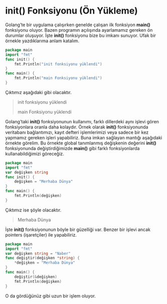# init\(\) Fonksiyonu \(Ön Yükleme\)

Golang’te bir uygulama çalışırken genelde çalışan ilk fonksiyon **main\(\)** fonksiyonu oluyor. Bazen programın açılışında ayarlamamız gereken ön durumlar oluşuyor. İşte **init\(\)** fonksiyonu bize bu imkanı sunuyor. Ufak bir örnekle yazdıklarıma anlam katalım.

```go
package main
import "fmt"
func init() {
	fmt.Println("init fonksiyonu yüklendi")
}
func main() {
	fmt.Println("main Fonksiyonu yüklendi")
}
```

Çıktımız aşağıdaki gibi olacaktır.

> init fonksiyonu yüklendi 
>
> main Fonksiyonu yüklendi

Golang’taki **init\(\)** fonksiyonunun kullanımı, farklı dillerdeki aynı işlevi gören fonksiyonlara oranla daha kolaydır. Örnek olarak **init\(\)** fonksiyonunda veritabanı bağlantımızı, kayıt defteri işlemlerimizi veya sadece bir kez yapmamız gereken işleri yapabiliriz. Buna imkan sağlayan mantığı aşağıdaki örnekte görelim. Bu örnekte global tanımlanmış değişkenin değerini **init\(\)** fonksiyonunda değiştirdiğimizde **main\(\)** gibi farklı fonksiyonlarda kullanabildiğimizi göreceğiz.

```go
package main
import "fmt"
var değişken string
func init() {
	değişken = "Merhaba Dünya"
}
func main() {
	fmt.Println(değişken)
}
```

Çıktımız ise şöyle olacaktır.

> Merhaba Dünya

İşte **init\(\)** fonksiyonunun böyle bir güzelliği var. Benzer bir işlevi ancak pointers \(işaretçiler\) ile yapabiliriz.

```go
package main
import "fmt"
var değişken string = "Naber"
func değiştir(değişken *string) {
	*değişken = "Merhaba Dünya"
}
func main() {
	değiştir(&değişken)
	fmt.Println(değişken)
}
```

O da gördüğünüz gibi uzun bir işlem oluyor.

